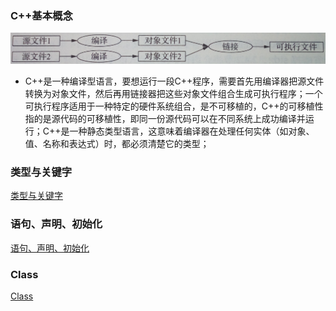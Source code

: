 ### C++基本概念
![image](https://github.com/ningbaoqi/C2/blob/master/gif/pic-1.jpg) 
+ C++是一种编译型语言，要想运行一段C++程序，需要首先用编译器把源文件转换为对象文件，然后再用链接器把这些对象文件组合生成可执行程序；一个可执行程序适用于一种特定的硬件系统组合，是不可移植的，C++的可移植性指的是源代码的可移植性，即同一份源代码可以在不同系统上成功编译并运行；C++是一种静态类型语言，这意味着编译器在处理任何实体（如对象、值、名称和表达式）时，都必须清楚它的类型；
### 类型与关键字
[类型与关键字](https://github.com/ningbaoqi/C2/blob/master/README-type.md)

### 语句、声明、初始化
[语句、声明、初始化](https://github.com/ningbaoqi/C2/blob/master/README-init.md)

### Class
[Class](https://github.com/ningbaoqi/C2/blob/master/README-class.md)

